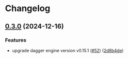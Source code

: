 # Changelog

## [0.3.0](https://github.com/prefapp/daggerverse/compare/hydrate-helm-images-v0.2.0...hydrate-helm-images-v0.3.0) (2024-12-16)


### Features

* upgrade dagger engine version v0.15.1 ([#52](https://github.com/prefapp/daggerverse/issues/52)) ([2d8b4de](https://github.com/prefapp/daggerverse/commit/2d8b4de5d77f1207cea7f0aed663a2fc4b6a014a))
